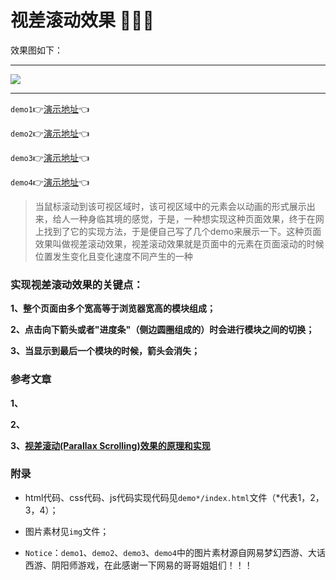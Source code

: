 # 视差滚动效果 :art::art::art:

效果图如下：
***
![](img/lunbo.gif)
***

`demo1`:point_right:[演示地址](https://xm2by.github.io/page-layout/%E8%A7%86%E5%B7%AE%E6%BB%9A%E5%8A%A8%E6%95%88%E6%9E%9C/demo1/index.html):point_left:

`demo2`:point_right:[演示地址](https://xm2by.github.io/page-layout/%E8%A7%86%E5%B7%AE%E6%BB%9A%E5%8A%A8%E6%95%88%E6%9E%9C/demo2/index.html):point_left:

`demo3`:point_right:[演示地址](https://xm2by.github.io/page-layout/%E8%A7%86%E5%B7%AE%E6%BB%9A%E5%8A%A8%E6%95%88%E6%9E%9C/demo3/index.html):point_left:

`demo4`:point_right:[演示地址](https://xm2by.github.io/page-layout/%E8%A7%86%E5%B7%AE%E6%BB%9A%E5%8A%A8%E6%95%88%E6%9E%9C/demo4/index.html):point_left:

> 当鼠标滚动到该可视区域时，该可视区域中的元素会以动画的形式展示出来，给人一种身临其境的感觉，于是，一种想实现这种页面效果，终于在网上找到了它的实现方法，于是便自己写了几个demo来展示一下。这种页面效果叫做视差滚动效果，视差滚动效果就是页面中的元素在页面滚动的时候位置发生变化且变化速度不同产生的一种

### 实现视差滚动效果的关键点：

**1、整个页面由多个宽高等于浏览器宽高的模块组成；**

**2、点击向下箭头或者"进度条"（侧边圆圈组成的）时会进行模块之间的切换；**

**3、当显示到最后一个模块的时候，箭头会消失；**

### 参考文章

**1、[]()**

**2、[]()**

**3、[视差滚动(Parallax Scrolling)效果的原理和实现](http://www.cnblogs.com/JoannaQ/archive/2013/02/08/2909111.html)**

### 附录

* html代码、css代码、js代码实现代码见`demo*/index.html`文件（*代表1，2，3，4）；

* 图片素材见`img`文件；

* `Notice`：`demo1`、`demo2`、`demo3`、`demo4`中的图片素材源自网易梦幻西游、大话西游、阴阳师游戏，在此感谢一下网易的哥哥姐姐们！！！